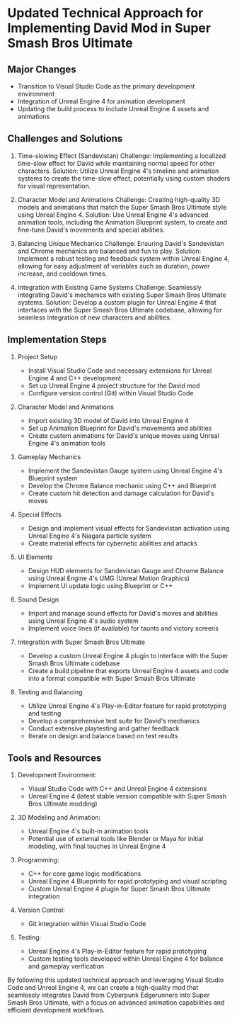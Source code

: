 # Updated Technical Approach for Implementing David Mod in Super Smash Bros Ultimate

## Major Changes
- Transition to Visual Studio Code as the primary development environment
- Integration of Unreal Engine 4 for animation development
- Updating the build process to include Unreal Engine 4 assets and animations

## Challenges and Solutions

1. Time-slowing Effect (Sandevistan)
   Challenge: Implementing a localized time-slow effect for David while maintaining normal speed for other characters.
   Solution: Utilize Unreal Engine 4's timeline and animation systems to create the time-slow effect, potentially using custom shaders for visual representation.

2. Character Model and Animations
   Challenge: Creating high-quality 3D models and animations that match the Super Smash Bros Ultimate style using Unreal Engine 4.
   Solution: Use Unreal Engine 4's advanced animation tools, including the Animation Blueprint system, to create and fine-tune David's movements and special abilities.

3. Balancing Unique Mechanics
   Challenge: Ensuring David's Sandevistan and Chrome mechanics are balanced and fun to play.
   Solution: Implement a robust testing and feedback system within Unreal Engine 4, allowing for easy adjustment of variables such as duration, power increase, and cooldown times.

4. Integration with Existing Game Systems
   Challenge: Seamlessly integrating David's mechanics with existing Super Smash Bros Ultimate systems.
   Solution: Develop a custom plugin for Unreal Engine 4 that interfaces with the Super Smash Bros Ultimate codebase, allowing for seamless integration of new characters and abilities.

## Implementation Steps

1. Project Setup
   - Install Visual Studio Code and necessary extensions for Unreal Engine 4 and C++ development
   - Set up Unreal Engine 4 project structure for the David mod
   - Configure version control (Git) within Visual Studio Code

2. Character Model and Animations
   - Import existing 3D model of David into Unreal Engine 4
   - Set up Animation Blueprint for David's movements and abilities
   - Create custom animations for David's unique moves using Unreal Engine 4's animation tools

3. Gameplay Mechanics
   - Implement the Sandevistan Gauge system using Unreal Engine 4's Blueprint system
   - Develop the Chrome Balance mechanic using C++ and Blueprint
   - Create custom hit detection and damage calculation for David's moves

4. Special Effects
   - Design and implement visual effects for Sandevistan activation using Unreal Engine 4's Niagara particle system
   - Create material effects for cybernetic abilities and attacks

5. UI Elements
   - Design HUD elements for Sandevistan Gauge and Chrome Balance using Unreal Engine 4's UMG (Unreal Motion Graphics)
   - Implement UI update logic using Blueprint or C++

6. Sound Design
   - Import and manage sound effects for David's moves and abilities using Unreal Engine 4's audio system
   - Implement voice lines (if available) for taunts and victory screens

7. Integration with Super Smash Bros Ultimate
   - Develop a custom Unreal Engine 4 plugin to interface with the Super Smash Bros Ultimate codebase
   - Create a build pipeline that exports Unreal Engine 4 assets and code into a format compatible with Super Smash Bros Ultimate

8. Testing and Balancing
   - Utilize Unreal Engine 4's Play-in-Editor feature for rapid prototyping and testing
   - Develop a comprehensive test suite for David's mechanics
   - Conduct extensive playtesting and gather feedback
   - Iterate on design and balance based on test results

## Tools and Resources

1. Development Environment:
   - Visual Studio Code with C++ and Unreal Engine 4 extensions
   - Unreal Engine 4 (latest stable version compatible with Super Smash Bros Ultimate modding)

2. 3D Modeling and Animation:
   - Unreal Engine 4's built-in animation tools
   - Potential use of external tools like Blender or Maya for initial modeling, with final touches in Unreal Engine 4

3. Programming:
   - C++ for core game logic modifications
   - Unreal Engine 4 Blueprints for rapid prototyping and visual scripting
   - Custom Unreal Engine 4 plugin for Super Smash Bros Ultimate integration

4. Version Control:
   - Git integration within Visual Studio Code

5. Testing:
   - Unreal Engine 4's Play-in-Editor feature for rapid prototyping
   - Custom testing tools developed within Unreal Engine 4 for balance and gameplay verification

By following this updated technical approach and leveraging Visual Studio Code and Unreal Engine 4, we can create a high-quality mod that seamlessly integrates David from Cyberpunk Edgerunners into Super Smash Bros Ultimate, with a focus on advanced animation capabilities and efficient development workflows.
